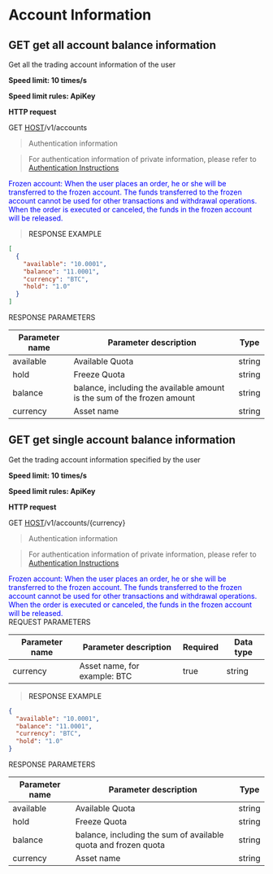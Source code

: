 # Account Information

<h2 id="Get all account balance information">GET get all account balance information</h2>

Get all the trading account information of the user

**Speed limit: 10 times/s**

**Speed limit rules: ApiKey**

**HTTP request**

GET [HOST](#HTTP-HOST)/v1/accounts

> Authentication information

> For authentication information of private information, please refer to [Authentication Instructions](#auth)



<aside class="notice">
  <span style="color: blue;">
Frozen account: When the user places an order, he or she will be transferred to the frozen account. The funds transferred to the frozen account cannot be used for other transactions and withdrawal operations. When the order is executed or canceled, the funds in the frozen account will be released.
  </span>
</aside>

> <a name="ResonpseExample">RESPONSE EXAMPLE</a>

```json
[
  {
    "available": "10.0001",
    "balance": "11.0001",
    "currency": "BTC",
    "hold": "1.0"
  }
]
```



<aside>
RESPONSE PARAMETERS
</aside>

| Parameter name | Parameter description | Type |
| -------- | -------- | ----- |
|available|Available Quota|string|
|hold|Freeze Quota|string|
|balance| balance, including the available amount is the sum of the frozen amount |string|
|currency|Asset name|string|




<h2 id="Get single account balance information">GET get single account balance information</h2>

Get the trading account information specified by the user

**Speed limit: 10 times/s**

**Speed limit rules: ApiKey**

**HTTP request**

GET [HOST](#HTTP-HOST)/v1/accounts/{currency}

> Authentication information

> For authentication information of private information, please refer to [Authentication Instructions](#auth)


<aside class="notice">
  <span style="color: blue;">
Frozen account: When the user places an order, he or she will be transferred to the frozen account. The funds transferred to the frozen account cannot be used for other transactions and withdrawal operations. When the order is executed or canceled, the funds in the frozen account will be released.
  </span>
</aside>

<aside>
REQUEST PARAMETERS
</aside>

| Parameter name | Parameter description | Required | Data type |
| -------- | -------- | -------- | -------- |
|currency|Asset name, for example: BTC|true|string|




> <a name="ResonpseExample">RESPONSE EXAMPLE</a>

```json
{
  "available": "10.0001",
  "balance": "11.0001",
  "currency": "BTC",
  "hold": "1.0"
}
```


<aside>
RESPONSE PARAMETERS
</aside>

| Parameter name | Parameter description | Type |
| -------- | -------- | ----- |
|available|Available Quota|string|
|hold|Freeze Quota|string|
|balance| balance, including the sum of available quota and frozen quota |string|
|currency|Asset name|string|
